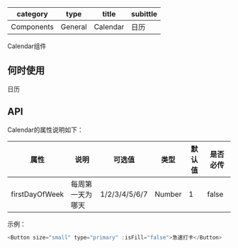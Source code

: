 | category | type | title | subittle |
| --- | --- | --- | --- |
| Components | General | Calendar | 日历 |

Calendar组件

## 何时使用

日历

## API

Calendar的属性说明如下：

| 属性 | 说明 | 可选值 | 类型 | 默认值 | 是否必传 |
| --- | --- | --- | --- | --- | --- |
| firstDayOfWeek | 每周第一天为哪天 | 1/2/3/4/5/6/7 | Number | 1 | false |

示例：
``` js
<Button size="small" type="primary" :isFill="false">急速打卡</Button>
```
